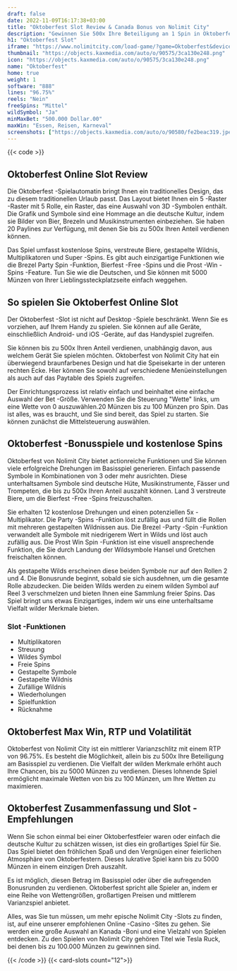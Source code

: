 ```yaml
---
draft: false
date: 2022-11-09T16:17:38+03:00
title: "Oktoberfest Slot Review & Canada Bonus von Nolimit City"
description: "Gewinnen Sie 500x Ihre Beteiligung an 1 Spin in Oktoberfest von Nolimit City. Genießen Sie die Brezel Party Spin -Funktion und kostenlose Spins! Lesen Sie unsere Rezension für RTP, Funktionen und mehr."
h1: "Oktoberfest Slot"
iframe: "https://www.nolimitcity.com/load-game/?game=Oktoberfest&device=mobile"
thumbnail: "https://objects.kaxmedia.com/auto/o/90575/3ca130e248.png"
icon: "https://objects.kaxmedia.com/auto/o/90575/3ca130e248.png"
name: "Oktoberfest"
home: true
weight: 1
software: "888"
lines: "96.75%"
reels: "Nein"
freeSpins: "Mittel"
wildSymbol: "Ja"
minMaxBet: "500.000 Dollar.00"
maxWin: "Essen, Reisen, Karneval"
screenshots: ["https://objects.kaxmedia.com/auto/o/90580/fe2beac319.jpeg"]
---
```


{{< code >}}<h2>Oktoberfest Online Slot Review</h2><p>Die Oktoberfest -Spielautomatin bringt Ihnen ein traditionelles Design, das zu diesem traditionellen Urlaub passt. Das Layout bietet Ihnen ein 5 -Raster -Raster mit 5 Rolle, ein Raster, das eine Auswahl von 3D -Symbolen enthält. Die Grafik und Symbole sind eine Hommage an die deutsche Kultur, indem sie Bilder von Bier, Brezeln und Musikinstrumenten einbeziehen. Sie haben 20 Paylines zur Verfügung, mit denen Sie bis zu 500x Ihren Anteil verdienen können.</p><p>Das Spiel umfasst kostenlose Spins, verstreute Biere, gestapelte Wildnis, Multiplikatoren und Super -Spins. Es gibt auch einzigartige Funktionen wie die Brezel Party Spin -Funktion, Bierfest -Free -Spins und die Prost -Win -Spins -Feature. Tun Sie wie die Deutschen, und Sie können mit 5000 Münzen von Ihrer Lieblingssteckplatzseite einfach weggehen.</p><h2>So spielen Sie Oktoberfest Online Slot</h2><p>Der Oktoberfest -Slot ist nicht auf Desktop -Spiele beschränkt. Wenn Sie es vorziehen, auf Ihrem Handy zu spielen. Sie können auf alle Geräte, einschließlich Android- und iOS -Geräte, auf das Handyspiel zugreifen.</p><p>Sie können bis zu 500x Ihren Anteil verdienen, unabhängig davon, aus welchem Gerät Sie spielen möchten. Oktoberfest von Nolimit City hat ein überwiegend braunfarbenes Design und hat die Speisekarte in der unteren rechten Ecke. Hier können Sie sowohl auf verschiedene Menüeinstellungen als auch auf das Paytable des Spiels zugreifen.</p><p>Der Einrichtungsprozess ist relativ einfach und beinhaltet eine einfache Auswahl der Bet -Größe. Verwenden Sie die Steuerung "Wette" links, um eine Wette von 0 auszuwählen.20 Münzen bis zu 100 Münzen pro Spin. Das ist alles, was es braucht, und Sie sind bereit, das Spiel zu starten. Sie können zunächst die Mittelsteuerung auswählen.</p><h2>Oktoberfest -Bonusspiele und kostenlose Spins</h2><p>Oktoberfest von Nolimit City bietet actionreiche Funktionen und Sie können viele erfolgreiche Drehungen im Basisspiel generieren. Einfach passende Symbole in Kombinationen von 3 oder mehr ausrichten. Diese unterhaltsamen Symbole sind deutsche Hüte, Musikinstrumente, Fässer und Trompeten, die bis zu 500x Ihren Anteil auszahlt können. Land 3 verstreute Biere, um die Bierfest -Free -Spins freizuschalten.</p><p>Sie erhalten 12 kostenlose Drehungen und einen potenziellen 5x -Multiplikator. Die Party -Spins -Funktion löst zufällig aus und füllt die Rollen mit mehreren gestapelten Wildnissen aus. Die Brezel -Party -Spin -Funktion verwandelt alle Symbole mit niedrigerem Wert in Wilds und löst auch zufällig aus. Die Prost Win Spin -Funktion ist eine visuell ansprechende Funktion, die Sie durch Landung der Wildsymbole Hansel und Gretchen freischalten können.</p><p>Als gestapelte Wilds erscheinen diese beiden Symbole nur auf den Rollen 2 und 4. Die Bonusrunde beginnt, sobald sie sich ausdehnen, um die gesamte Rolle abzudecken. Die beiden Wilds werden zu einem wilden Symbol auf Reel 3 verschmelzen und bieten Ihnen eine Sammlung freier Spins. Das Spiel bringt uns etwas Einzigartiges, indem wir uns eine unterhaltsame Vielfalt wilder Merkmale bieten.</p><h3>
Slot -Funktionen</h3><ul>
<li></span>
Multiplikatoren</li>
<li></span>
Streuung</li>
<li></span>
Wildes Symbol</li>
<li></span>
Freie Spins</li>
<li></span>
Gestapelte Symbole</li>
<li></span>
Gestapelte Wildnis</li>
<li></span>
Zufällige Wildnis</li>
<li></span>
Wiederholungen</li>
<li></span>
Spielfunktion</li>
<li></span>
Rücknahme</li></ul><h2>Oktoberfest Max Win, RTP und Volatilität</h2><p>Oktoberfest von Nolimit City ist ein mittlerer Varianzschlitz mit einem RTP von 96.75%. Es besteht die Möglichkeit, allein bis zu 500x Ihre Beteiligung am Basisspiel zu verdienen. Die Vielfalt der wilden Merkmale erhöht auch Ihre Chancen, bis zu 5000 Münzen zu verdienen. Dieses lohnende Spiel ermöglicht maximale Wetten von bis zu 100 Münzen, um Ihre Wetten zu maximieren.</p><h2>Oktoberfest Zusammenfassung und Slot -Empfehlungen</h2><p>Wenn Sie schon einmal bei einer Oktoberfestfeier waren oder einfach die deutsche Kultur zu schätzen wissen, ist dies ein großartiges Spiel für Sie. Das Spiel bietet den fröhlichen Spaß und den Vergnügen einer feierlichen Atmosphäre von Oktoberfestern. Dieses lukrative Spiel kann bis zu 5000 Münzen in einem einzigen Dreh auszahlt.</p><p>Es ist möglich, diesen Betrag im Basisspiel oder über die aufregenden Bonusrunden zu verdienen. Oktoberfest spricht alle Spieler an, indem er eine Reihe von Wettengrößen, großartigen Preisen und mittlerem Varianzspiel anbietet.</p><p>Alles, was Sie tun müssen, um mehr epische Nolimit City -Slots zu finden, ist, auf eine unserer empfohlenen Online -Casino -Sites zu gehen. Sie werden eine große Auswahl an Kanada -Boni und eine Vielzahl von Spielen entdecken. Zu den Spielen von Nolimit City gehören Titel wie Tesla Ruck, bei denen bis zu 100.000 Münzen zu gewinnen sind.</p>{{< /code >}}
{{< card-slots count="12">}}